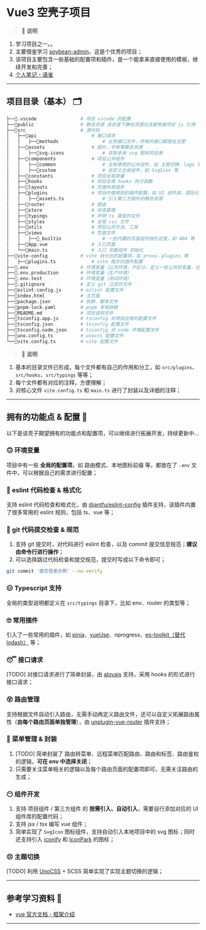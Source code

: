 # Vue3 空壳子项目

> 📢 **说明**

1. 学习项目之一。。
2. 主要借鉴学习 [soybean-admin](https://github.com/soybeanjs/soybean-admin)，这是个优秀的项目；
3. 该项目主要包含一些基础的配置项和插件，是一个能拿来直接使用的模板，继续开发和完善；
4. [个人笔记 - 语雀]()

---

## 项目目录（基本） 🗂️

```bash
├──📁.vscode                # 项目 vscode 的配置
├──📁public                 # 静态资源 该目录下静态资源应该避免被项目 js 引用
├──📁src                    # 源代码
│   ├──📁api                    # 接口请求
│   │   ├──📁methods                # 业务接口文件，所有的接口都放在这里
│   ├──📁assets                 # 图片，字体等静态资源
│   │   ├──📁svg-icons              # 存放本地 svg 图标的目录
│   ├──📁components             # 项目公共组件
│   │   ├──📁common                 # 全局使用的公共组件，如 主题切换、logo 等
│   │   ├──📁custom                 # 自定义全局组件，如 SvgIcon 等
│   ├──📁constants              # 项目全局常量
│   ├──📁hooks                  # 项目全局 hooks 钩子函数
│   ├──📁layouts                # 页面布局组件
│   ├──📁plugins                # 项目中使用到的插件配置，如 UI 组件库、国际化 等
│   │   ├──📄assets.ts              # 引入第三方插件的静态资源
│   ├──📁router                 # 路由
│   ├──📁store                  # 状态管理
│   ├──📁typings                # 声明 ts 类型的文件
│   ├──📁styles                 # 全局 css 文件
│   ├──📁utils                  # 项目公共方法、工具
│   ├──📁views                  # 页面文件
│   │   ├──📁_builtin               # 一些内置的页面组件放在这里，如 404 等
│   ├──📄App.vue                # 入口页面
│   └──📄main.ts                # 入口 加载组件 初始化
├──📁vite-config            # vite 拆分出的配置项，如 proxy、plugins 等
│   ├──📄plugins.ts             # vite 相关的插件配置
├──📄.env                   # 环境变量（公共环境，不区分，定义一些公共的变量，也可以是开发环境）
├──📄.env.production        # 环境变量（生产环境）
├──📄.env.test              # 环境变量（测试环境）
├──📄.gitignore             # 定义 git 过滤的文件
├──📄eslint.config.js       # eslint 配置文件
├──📄index.html             # 主页面
├──📄package.json           # 依赖、脚本文件
├──📄pnpm-lock.yaml         # pnpm 本地依赖
├──📄README.md              # 项目说明文件
├──📄tsconfig.app.js        # tsconfig 对项目应用的配置文件
├──📄tsconfig.json          # tsconfig 配置文件
├──📄tsconfig.node.json     # tsconfig 对 node 环境配置文件
├──📄uno.config.ts          # unocss 配置文件
└──📄vite.config.ts         # vite 配置文件
```

> 📢 **说明**

1. 基本的目录文件已形成，每个文件都有自己的作用和分工，如 `src/plugins`、`src/hooks`、`src/typings` 等等；
2. 每个文件都有对应的注释，方便理解；
3. 对核心文件 `vite.config.ts` 和 `main.ts` 进行了封装以及详细的注释；

---

## 拥有的功能点 & 配置 🚀

以下是该壳子期望拥有的功能点和配置项，可以继续进行拓展开发，持续更新中...

### 🙃 环境变量

项目中有一些 **全局的配置项**，如 路由模式、本地图标前缀 等，都放在了 `.env` 文件中，可以根据自己的需求进行配置；

### 🤔 eslint 代码检查 & 格式化

支持 eslint 代码检查和格式化，由 [@antfu/eslint-config](https://github.com/antfu/eslint-config) 插件支持，该插件内置了很多常用的 eslint 规则，包括 ts、vue 等；

### 🤨 git 代码提交检查 & 规范

1. 支持 git 提交时，对代码进行 eslint 检查，以及 commit 提交信息规范；**建议由命令行进行操作**；
2. 可以选择跳过代码检查和提交规范，提交时写成以下命令即可；

```bash
git commit '提交信息示例' --no-verify
```

### 😑 Typescript 支持

全局的类型说明都定义在 `src/typings` 目录下，比如 env、router 的类型等；

### 🙄 常用插件

引入了一些常用的插件，如 [pinia](https://pinia.vuejs.org/zh/)、[vueUse](https://vueuse.org/)、nprogress、[es-toolkit（替代 lodash）](https://github.com/toss/es-toolkit) 等；

### 😴 接口请求

[TODO] 对接口请求进行了简单封装，由 [alovajs](https://alova.js.org/zh-CN/) 支持，采用 hooks 的形式进行接口请求；

### 😵 路由管理

支持根据文件自动引入路由，无需手动再定义路由文件，还可以自定义拓展路由属性（**由每个路由页面单独管理**），由 [unplugin-vue-router](https://github.com/posva/unplugin-vue-router) 插件支持；

### 🥴 菜单管理 & 封装
1. [TODO] 简单封装了 路由转菜单、远程菜单匹配路由、路由和标签、路由鉴权 的逻辑，**可在 env 中选择关闭**；
2. 只需要关注菜单相关的逻辑以及每个路由页面的配置项即可，无需关注路由的生成；

### 😶 组件开发

1. 支持 项目组件 / 第三方组件 的 **按需引入、自动引入**，需要自行添加对应的 UI 组件库的配置代码；
2. 支持 jsx / tsx 编写 vue 组件；
3. 简单实现了 `SvgIcon` 图标组件，支持自动引入本地项目中的 svg 图标；同时还支持引入 [iconify](https://iconify.design/docs/) 和 [IconPark](https://iconpark.oceanengine.com/official) 的图标；

### 😣 主题切换

[TODO] 利用 [UnoCSS](https://unocss.dev/) + SCSS 简单实现了实现主题切换的逻辑；

---



## 参考学习资料 🔗

- [vue 官方文档 - 框架介绍](https://cn.vuejs.org/)

---
